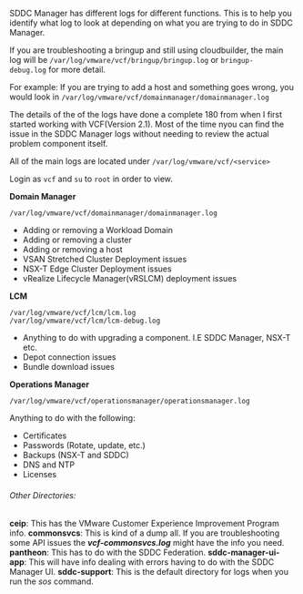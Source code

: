 
SDDC Manager has different logs for different functions. This is to help you identify what log to look at depending on what you are trying to do in SDDC Manager.

If you are troubleshooting a bringup and still using cloudbuilder, the main log will be `/var/log/vmware/vcf/bringup/bringup.log` or `bringup-debug.log` for more detail.

For example: If you are trying to add a host and something goes wrong, you would look in `/var/log/vmware/vcf/domainmanager/domainmanager.log`

The details of the of the logs have done a complete 180 from when I first started working with VCF(Version 2.1). Most of the time nyou can find the issue in the SDDC Manager logs without needing to review the actual problem component itself.

All of the main logs are located under  `/var/log/vmware/vcf/<service>`

Login as `vcf` and `su` to `root` in order to view.

**Domain Manager**
```
/var/log/vmware/vcf/domainmanager/domainmanager.log
```
-   Adding or removing a Workload Domain
-   Adding or removing a cluster
-   Adding or removing a host
-   VSAN Stretched Cluster Deployment issues
-   NSX-T Edge Cluster Deployment issues
-   vRealize Lifecycle Manager(vRSLCM) deployment issues

**LCM**
```
/var/log/vmware/vcf/lcm/lcm.log
/var/log/vmware/vcf/lcm/lcm-debug.log
```
-   Anything to do with upgrading a component. I.E SDDC Manager, NSX-T etc.
-   Depot connection issues
-   Bundle download issues

  

**Operations Manager**
```
/var/log/vmware/vcf/operationsmanager/operationsmanager.log
```
Anything to do with the following:
-   Certificates
-   Passwords (Rotate, update, etc.)
-   Backups (NSX-T and SDDC)
-   DNS and NTP
-   Licenses
  
###### Other Directories:

**ceip**: This has the VMware Customer Experience Improvement Program info.
**commonsvcs**: This is kind of a dump all. If you are troubleshooting some API issues the _**vcf-commonsvcs.log**_ might have the info you need.
**pantheon**: This has to do with the SDDC Federation.
**sddc-manager-ui-app**: This will have info dealing with errors having to do with the SDDC Manager UI.
**sddc-support**: This is the default directory for logs when you run the _sos_ command.
